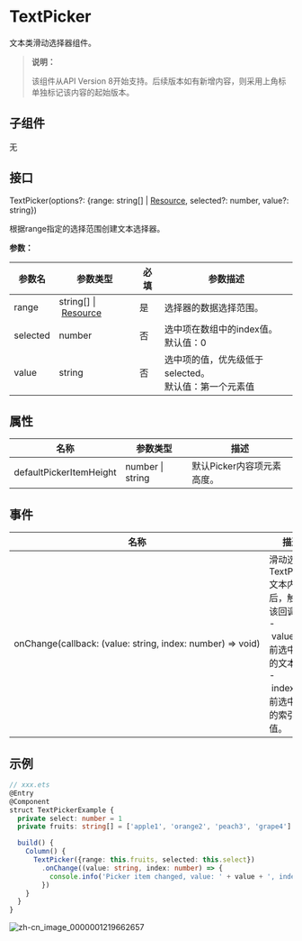 # TextPicker

文本类滑动选择器组件。

>  **说明：**
>
>  该组件从API Version 8开始支持。后续版本如有新增内容，则采用上角标单独标记该内容的起始版本。


## 子组件

无


## 接口

TextPicker(options?: {range: string[] | [Resource](ts-types.md#resource), selected?: number, value?: string})

根据range指定的选择范围创建文本选择器。

**参数：**

| 参数名      | 参数类型     | 必填   | 参数描述            |
| -------- | -------- | ---- | --------------- |
| range    | string[]&nbsp;\|&nbsp;[Resource](ts-types.md#resource) | 是    | 选择器的数据选择范围。     |
| selected | number   | 否    | 选中项在数组中的index值。<br/>默认值：0 |
| value | string | 否 | 选中项的值，优先级低于selected。<br/>默认值：第一个元素值 |

## 属性

| 名称                    | 参数类型         | 描述                       |
| ----------------------- | ---------------- | -------------------------- |
| defaultPickerItemHeight | number \| string | 默认Picker内容项元素高度。 |


## 事件

| 名称                                                         | 描述                                                         |
| ------------------------------------------------------------ | ------------------------------------------------------------ |
| onChange(callback:&nbsp;(value:&nbsp;string,&nbsp;index:&nbsp;number)&nbsp;=&gt;&nbsp;void) | 滑动选中TextPicker文本内容后，触发该回调。<br/>-&nbsp;value:&nbsp;当前选中项的文本。<br/>-&nbsp;index:&nbsp;当前选中项的索引值。 |


## 示例

```ts
// xxx.ets
@Entry
@Component
struct TextPickerExample {
  private select: number = 1
  private fruits: string[] = ['apple1', 'orange2', 'peach3', 'grape4']

  build() {
    Column() {
      TextPicker({range: this.fruits, selected: this.select})
        .onChange((value: string, index: number) => {
          console.info('Picker item changed, value: ' + value + ', index: ' + index)
        })
    }
  }
}
```

![zh-cn_image_0000001219662657](figures/zh-cn_image_0000001219662657.png)

